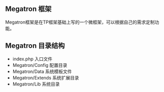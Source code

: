 ## Megatron 框架

Megatron框架是在TP框架基础上写的一个微框架，可以根据自己的需求定制功能。

## Megatron 目录结构

* index.php 入口文件
* Megatron/Config 配置目录
* Megatron/Data 系统模板文件
* Megatron/Extends 系统扩展目录
* Megatron/Lib 系统目录

